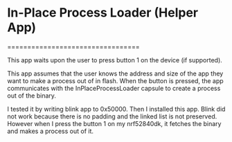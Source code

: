# In-Place Process Loader (Helper App)
=================================

This app waits upon the user to press button 1 on the device (if supported).

This app assumes that the user knows the address and size of the app they want to 
make a process out of in flash. When the button is pressed, the app communicates
with the InPlaceProcessLoader capsule to create a process out of the binary.

I tested it by writing blink app to 0x50000. Then I installed this app. Blink 
did not work because there is no padding and the linked list is not preserved.
However when I press the button 1 on my nrf52840dk, it fetches the binary and makes
a process out of it.